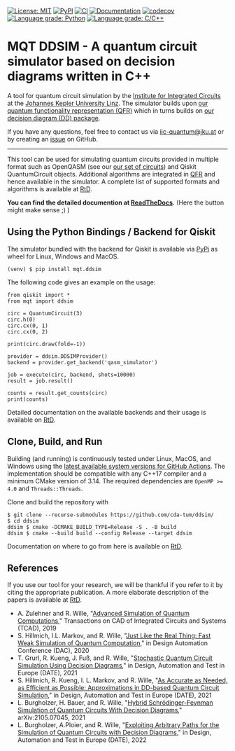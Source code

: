 [![License: MIT](https://img.shields.io/badge/License-MIT-yellow.svg)](https://opensource.org/licenses/MIT)
[![PyPI](https://img.shields.io/pypi/v/mqt.ddsim?logo=pypi)](https://pypi.org/project/mqt.ddsim/)
[![CI](https://github.com/cda-tum/ddsim/actions/workflows/cmake.yml/badge.svg)](https://github.com/cda-tum/ddsim/actions/workflows/cmake.yml)
[![Documentation](https://img.shields.io/readthedocs/thapbi-pict.svg?logo=read-the-docs)](https://ddsim.readthedocs.io/en/latest/)
[![codecov](https://codecov.io/gh/cda-tum/ddsim/branch/master/graph/badge.svg)](https://codecov.io/gh/cda-tum/ddsim)
[![Language grade: Python](https://img.shields.io/lgtm/grade/python/github/cda-tum/ddsim?label=python&logo=lgtm)](https://lgtm.com/projects/g/cda-tum/ddsim/context:python)
[![Language grade: C/C++](https://img.shields.io/lgtm/grade/cpp/github/cda-tum/ddsim?label=c%2B%2B&logo=lgtm)](https://lgtm.com/projects/g/cda-tum/ddsim/context:cpp)


# MQT DDSIM - A quantum circuit simulator based on decision diagrams written in C++

A tool for quantum circuit simulation by the [Institute for Integrated Circuits](https://iic.jku.at/eda/) at the [Johannes Kepler University Linz](https://jku.at).
The simulator builds upon [our quantum functionality representation (QFR)](https://github.com/cda-tum/qfr.git) which in turns builds on [our decision diagram (DD) package](https://github.com/cda-tum/dd_package.git).

If you have any questions, feel free to contact us via [iic-quantum@jku.at](mailto:iic-quantum@jku.at) or by creating an [issue](https://github.com/cda-tum/ddsim/issues) on GitHub.

---

This tool can be used for simulating quantum circuits provided in multiple format such as OpenQASM (see our [our set of circuits](https://github.com/cda-tum/quantum_circuits)) and Qiskit QuantumCircuit objects.
Additional algorithms are integrated in [QFR](https://github.com/cda-tum/qfr.git) and hence available in the simulator.
A complete list of supported formats and algorithms is available at [RtD]().

**You can find the detailed documention at [ReadTheDocs]().** (Here the button might make sense ;) )

## Using the Python Bindings / Backend for Qiskit

The simulator bundled with the backend for Qiskit is available via [PyPi](https://pypi.org/project/mqt.ddsim/) as wheel for Linux, Windows and MacOS.

```console
(venv) $ pip install mqt.ddsim
```

The following code gives an example on the usage:

```python3
from qiskit import *
from mqt import ddsim

circ = QuantumCircuit(3)
circ.h(0)
circ.cx(0, 1)
circ.cx(0, 2)

print(circ.draw(fold=-1))

provider = ddsim.DDSIMProvider()
backend = provider.get_backend('qasm_simulator')

job = execute(circ, backend, shots=10000)
result = job.result()

counts = result.get_counts(circ)
print(counts)
```

Detailed documentation on the available backends and their usage is available on [RtD]().

## Clone, Build, and Run

Building (and running) is continuously tested under Linux, MacOS, and Windows using the [latest available system versions for GitHub Actions](https://github.com/actions/virtual-environments). 
The implementation should be compatible with any C++17 compiler and a minimum CMake version of 3.14.
The required dependencies are `OpenMP >= 4.0` and `Threads::Threads`.

Clone and build the repository with  

```console
$ git clone --recurse-submodules https://github.com/cda-tum/ddsim/
$ cd ddsim 
ddsim $ cmake -DCMAKE_BUILD_TYPE=Release -S . -B build
ddsim $ cmake --build build --config Release --target ddsim
```

Documentation on where to go from here is available on [RtD]().

## References

If you use our tool for your research, we will be thankful if you refer to it by citing the appropriate publication.
A more elaborate description of the papers is available at [RtD]().

- A. Zulehner and R. Wille, "[Advanced Simulation of Quantum Computations](https://iic.jku.at/files/eda/2018_tcad_advanced_simulation_quantum_computation.pdf)," Transactions on CAD of Integrated Circuits and Systems (TCAD), 2019
- S. Hillmich, I.L. Markov, and R. Wille, "[Just Like the Real Thing: Fast Weak Simulation of Quantum Computation](https://iic.jku.at/files/eda/2020_dac_weak_simulation_quantum_computation.pdf)," in Design Automation Conference (DAC), 2020
- T. Grurl, R. Kueng, J. Fuß, and R. Wille, "[Stochastic Quantum Circuit Simulation Using Decision Diagrams](https://iic.jku.at/files/eda/2021_stochastic_quantum_circuit_simulation_using_decision_diagrams.pdf)," in Design, Automation and Test in Europe (DATE), 2021
- S. Hillmich, R. Kueng, I. L. Markov, and R. Wille, "[As Accurate as Needed, as Efficient as Possible: Approximations in DD-based Quantum Circuit Simulation](https://iic.jku.at/files/eda/2021_date_approximations_dd_baed_quantum_circuit_simulation.pdf)," in Design, Automation and Test in Europe (DATE), 2021
- L. Burgholzer, H. Bauer, and R. Wille, "[Hybrid Schrödinger-Feynman Simulation of Quantum Circuits With Decision Diagrams](https://arxiv.org/pdf/2105.07045.pdf)," arXiv:2105.07045, 2021
- L. Burgholzer, A.Ploier, and R. Wille, "[Exploiting Arbitrary Paths for the Simulation of Quantum Circuits with Decision Diagrams](https://iic.jku.at/files/eda/2022_date_exploiting_arbitrary_paths_simulation_quantum_circuits_decision_diagrams.pdf)," in Design, Automation and Test in Europe (DATE), 2022


